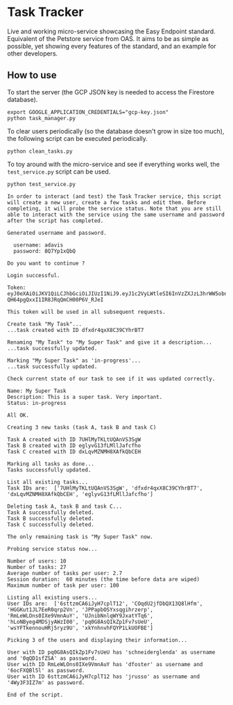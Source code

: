 # Task Tracker

Live and working micro-service showcasing the Easy Endpoint standard.
Equivalent of the Petstore service from OAS. It aims to be as simple as
possible, yet showing every features of the standard, and an example for other
developers.

## How to use

To start the server (the GCP JSON key is needed to access the Firestore
database).

```
export GOOGLE_APPLICATION_CREDENTIALS="gcp-key.json"
python task_manager.py
```

To clear users periodically (so the database doesn't grow in size too much),
the following script can be executed periodically.

```
python clean_tasks.py
```

To toy around with the micro-service and see if everything works well, the
`test_service.py` script can be used.

```
python test_service.py
```
```
In order to interact (and test) the Task Tracker service, this script will create a new user, create a few tasks and edit them. Before completing, it will probe the service status. Note that you are still able to interact with the service using the same username and password after the script has completed.

Generated username and password.

  username: adavis
  password: 8Q7Yp1xQbQ

Do you want to continue ?

Login successful.

Token: eyJ0eXAiOiJKV1QiLCJhbGciOiJIUzI1NiJ9.eyJ1c2VyLWtleSI6InVzZXJzL3hrWW5obnZoRlFZUDFMa1VPRkJFIn0.6ltKxbp9qN1-QH64pgQxxI1IR8JRqQmCH00P6V_RJeI

This token will be used in all subsequent requests.

Create task "My Task"...
...task created with ID dfxdr4qxX8C39CYhrBT7

Renaming "My Task" to "My Super Task" and give it a description...
...task successfully updated.

Marking "My Super Task" as 'in-progress'...
...task successfully updated.

Check current state of our task to see if it was updated correctly.

Name: My Super Task
Description: This is a super task. Very important.
Status: in-progress

All OK.

Creating 3 new tasks (task A, task B and task C)

Task A created with ID 7UHlMyTKLtUQAnVS3SgW
Task B created with ID eglyvG13fLMllJafcfho
Task C created with ID dxLqvMZNMH8XAfkQbCEH

Marking all tasks as done...
Tasks successfully updated.

List all existing tasks...
Task IDs are:  ['7UHlMyTKLtUQAnVS3SgW', 'dfxdr4qxX8C39CYhrBT7', 'dxLqvMZNMH8XAfkQbCEH', 'eglyvG13fLMllJafcfho']

Deleting task A, task B and task C...
Task A successfully deleted.
Task B successfully deleted.
Task C successfully deleted.

The only remaining task is "My Super Task" now.

Probing service status now...

Number of users: 10
Number of tasks: 27
Average number of tasks per user: 2.7
Session duration:  60 minutes (the time before data are wiped)
Maximum number of task per user: 100

Listing all existing users...
User IDs are:  ['6sttzmCA6iJyH7cplT12', 'COqdU2jfDbQX13Q8lHfm', 'HGGKut1JL7EeR0qrp2Vn', 'JPPapbOSYxsqgihrzerp', 'RmLeWLOns0IXe9VmnAuY', 'UJnibNnlqWY9JxatYTq6', 'hLoNByeg4MDSjyAWzI00', 'pq0G8AsQIkZp1Fv7sUeU', 'wsYFTkennouHRj5ryz9U', 'xkYnhnvhFQYP1LkUOFBE']

Picking 3 of the users and displaying their information...

User with ID pq0G8AsQIkZp1Fv7sUeU has 'schneiderglenda' as username and '0qQD1sfZSA' as password.
User with ID RmLeWLOns0IXe9VmnAuY has 'dfoster' as username and '6ocFXQBl5l' as password.
User with ID 6sttzmCA6iJyH7cplT12 has 'jrusso' as username and '4Wy3F3IZ7m' as password.

End of the script.
```
